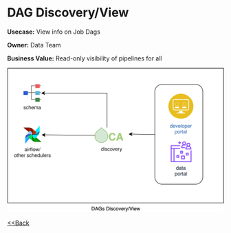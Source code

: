 # DAG Discovery/View

**Usecase:** View info on Job Dags	

**Owner:** Data Team

**Business Value:** Read-only visibility of pipelines for all

![Issue Assignment](../assets/images/usecases/5.dags.svg)

[<<Back](../usecases.md)
